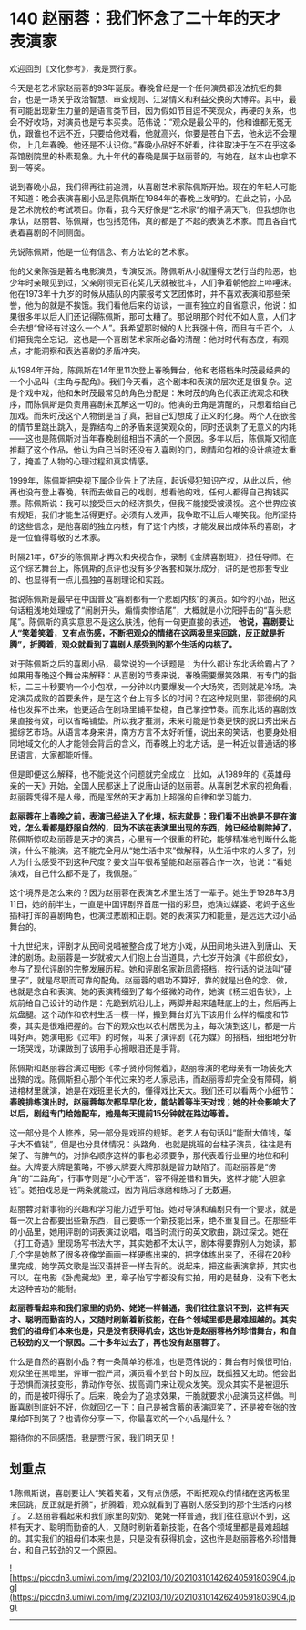 # 140 赵丽蓉：我们怀念了二十年的天才表演家

欢迎回到《文化参考》，我是贾行家。

今天是老艺术家赵丽蓉的93年诞辰。春晚曾经是一个任何演员都没法抗拒的舞台，也是一场关乎政治智慧、审查规则、江湖情义和利益交换的大博弈。其中，最有可能出现新生力量的是语言类节目，因为假如节目逗不笑观众，再硬的关系，也会不好收场，对演员也是亏本买卖。范伟说：“观众是最公平的，他和谁都无冤无仇，跟谁也不远不近，只要给他戏看，他就高兴，你要是苍白下去，他永远不会理你，上几年春晚。他还是不认识你。”春晚小品好不好看，往往取决于在不在乎这条茶馆剧院里的朴素现象。九十年代的春晚是属于赵丽蓉的，有她在，赵本山也拿不到一等奖。

说到春晚小品，我们得再往前追溯，从喜剧艺术家陈佩斯开始。现在的年轻人可能不知道：晚会表演喜剧小品是陈佩斯在1984年的春晚上发明的。在此之前，小品是艺术院校的考试项目。你看，我今天好像是“艺术家”的帽子满天飞，但我想你也承认，赵丽蓉、陈佩斯，也包括范伟，真的都是了不起的表演艺术家。而且各自代表着喜剧的不同侧面。

先说陈佩斯，他是一位有信念、有方法论的艺术家。

他的父亲陈强是著名电影演员，专演反派。陈佩斯从小就懂得文艺行当的险恶，他少年时亲眼见到过，父亲刚领完百花奖几天就被批斗，人们争着朝他脸上啐唾沫。他在1973年十九岁的时候从插队的内蒙报考文艺团体时，并不喜欢表演和那些荣誉，他为的就是不挨饿。我们看他后来的访谈，一直有独立的自省意识，他说：如果很多年以后人们还记得陈佩斯，那可太糟了。那说明那个时代不如人意，人们才会去想“曾经有过这么一个人”。我希望那时候的人比我强十倍，而且有千百个，人们把我完全忘记。这也是一个喜剧艺术家所必备的清醒：他对时代有态度，有观点，才能洞察和表达喜剧的矛盾冲突。

从1984年开始，陈佩斯在14年里11次登上春晚舞台，他和老搭档朱时茂最经典的一个小品叫《主角与配角》。我们今天看，这个剧本和表演的层次还是很复杂。这是个戏中戏，他和朱时茂最常见的角色分配是：朱时茂的角色代表正统观念和秩序，而陈佩斯是负责用喜剧来瓦解这一切的。他演的丑角是清醒的，只想着给自己加戏。而朱时茂这个人物倒是当了真，把自己幻想成了正义的化身。两个人在嵌套的情节里跳出跳入，是靠结构上的矛盾来逗笑观众的，同时还讽刺了无意义的内耗——这也是陈佩斯对当年春晚剧组相当不满的一个原因。多年以后，陈佩斯又彻底推翻了这个作品，他认为自己当时还没有入喜剧的门，剧情和包袱的设计痕迹太重了，掩盖了人物的心理过程和真实情感。

1999年，陈佩斯把央视下属企业告上了法庭，起诉侵犯知识产权，从此以后，他再也没有登上春晚，转而去做自己的戏剧，想看他的戏，任何人都得自己掏钱买票。陈佩斯说：我可以接受巨大的经济损失，但我不能接受被漠视。这个世界应该有规矩，我们才能生活得更好。必须有人发声，我争取不让后人嘲笑我。他所坚持的这些信念，是他喜剧的独立内核，有了这个内核，才能发展出成体系的喜剧，才是一位值得尊敬的艺术家。

时隔21年，67岁的陈佩斯才再次和央视合作，录制《金牌喜剧班》，担任导师。在这个综艺舞台上，陈佩斯的点评也没有多少客套和娱乐成分，讲的是他那套专业的、也显得有一点儿孤独的喜剧理论和实践。

据说陈佩斯是最早在中国普及“喜剧都有一个悲剧内核”的演员。如今的小品，把这句话粗浅地处理成了“闹剧开头，煽情卖惨结尾”，大概就是小沈阳抨击的“喜头悲尾”。陈佩斯的真实意思不是这么肤浅，他有一句更直接的表述， **他说，喜剧要让人“笑着笑着，又有点伤感，不断把观众的情绪在这两极里来回跳，反正就是折腾”，折腾着，观众就看到了喜剧人感受到的那个生活的内核了。**

对于陈佩斯之后的喜剧小品，最常说的一个话题是：为什么都让东北话给霸占了？如果用春晚这个舞台来解释：从喜剧的节奏来说，春晚需要爆笑效果，有专门的指标，二三十秒要响一个小包袱，一分钟以内要爆发一个大场笑，否则就是冷场。决定演员成败的首要条件，是在这个台上有多长的时间？在这种规则里，郭德纲的风格也发挥不出来，他更适合在剧场里铺平垫稳，自己掌控节奏。而东北话的喜剧效果直接有效，可以省略铺垫。所以我才推测，未来可能是节奏更快的脱口秀出来占据综艺市场。从语言本身来讲，南方方言不太好听懂，说出来的笑话，也要身处相同地域文化的人才能领会背后的含义，而春晚上的北方话，是一种近似普通话的移民语言，大家都能听懂。

但是即便这么解释，也不能说这个问题就完全成立：比如，从1989年的《英雄母亲的一天》开始，全国人民都迷上了说唐山话的赵丽蓉。从喜剧艺术家的视角看，赵丽蓉凭得不是人缘，而是浑然的天才再加上超强的自律和学习能力。

 **赵丽蓉在上春晚之前，表演已经进入了化境，标志就是：我们看不出她是不是在演戏，怎么看都是舒服自然的，因为不该在表演里出现的东西，她已经给剔除掉了。** 陈佩斯惊叹赵丽蓉是天才的演员，心里有一个很重的秤砣，能够精准地判断什么能演，什么不能演。这不能完全用从“她生活中来”做解释，从生活中来的人多了，别人为什么感受不到这种尺度？姜文当年很希望能和赵丽蓉合作一次，他说：“看她演戏，自己什么都不是了，我佩服。”

这个境界是怎么来的？因为赵丽蓉在表演艺术里生活了一辈子。她生于1928年3月11日，她的前半生，一直是中国评剧界首屈一指的彩旦，她演过媒婆、老妈子这些插科打诨的喜剧角色，也演过悲剧和正剧。她的表演实力和能量，是远远大过小品舞台的。

十九世纪末，评剧才从民间说唱被整合成了地方小戏，从田间地头进入到唐山、天津的剧场。赵丽蓉是一岁就被大人们抱上台当道具，六七岁开始演《牛郎织女》，参与了现代评剧的完整发展历程。她和评剧名家新凤霞搭档，按行话的说法叫“硬里子”，就是尽职而可靠的配角。赵丽蓉的唱功不算好，靠的就是出色的念、做，也就是念白和表演。她的表演精细到了每个细微的动作，她演《杨三姐告状》，上炕前给自己设计的动作是：先跪到炕沿儿上，两脚并起来磕鞋底上的土，然后再上炕盘腿。这个动作和农村生活一模一样，搬到舞台灯光下该用什么样的幅度和节奏，其实是很难把握的。台下的观众也以农村居民为主，每次演到这儿，都是一片叫好声。她演电影《过年》的时候，叫来了演评剧《花为媒》的搭档，细细地分析一场哭戏，功课做到了该用手心擦眼泪还是手背。

陈佩斯和赵丽蓉合演过电影《孝子贤孙伺候着》，赵丽蓉演的老母亲有一场装死大出殡的戏。陈佩斯担心那个年代过来的老人家忌讳，而赵丽蓉却完全没有障碍，躺进棺材里就演，她是在戏班里长大的，懂得戏比天大。我们还可以看两个小细节： **春晚排练演出时，赵丽蓉每次都早早化妆，能站着等半天对戏；她的社会影响大了以后，剧组专门给她配车，她是每天提前15分钟就在路边等着。**

这一部分是个人修养，另一部分是戏班的规矩。老艺人有句话叫“能耐大值钱，架子大不值钱”，但是也分具体情况：头路角，也就是挑班的台柱子演员，往往是有架子、有脾气的，对排名顺序这样的事也必须要争，那代表着行业里的地位和利益。大牌耍大牌是策略，不够大牌耍大牌那就是智力缺陷了。而赵丽蓉是“傍角”的“二路角”，行事守则是“小心干活”，容不得差错和冒失，这样才能“大胆拿钱”。她拍戏总是一两条就能过，因为背后琢磨和练习了无数遍。

赵丽蓉对新事物的兴趣和学习能力近乎可怕。她对导演和编剧只有一个要求，就是每一次上台都要出些新东西，自己要练一个新技能出来，绝不重复自己。在那些年的小品里，她用评剧的词表演过说唱，唱当时流行的英文歌曲，跳过探戈。她在《打工奇遇》里现场写书法大字，其实她都不太认字，剧本得要靠别人为她读，那几个字是她熬了很多夜像学画画一样硬练出来的，把字体练出来了，还得在20秒里完成，她学英文歌是当汉语拼音一样去背的。说起来，把这些表演拿掉，其实也可以。在电影《卧虎藏龙》里，章子怡写字都没有实拍，用的是替身，没有下老太太这种苦功的能耐。

 **赵丽蓉看起来和我们家里的奶奶、姥姥一样普通，我们往往意识不到，这样有天才、聪明而勤奋的人，又随时刷新着新技能，在各个领域里都是最难超越的。其实我们的祖母们本来也是，只是没有获得机会，这也许是赵丽蓉格外珍惜舞台，和自己较劲的又一个原因。二十多年过去了，再也没有赵丽蓉了。**

什么是自然的喜剧小品？有一条简单的标准，也是范伟说的：舞台有时候很可怕，观众坐在黑暗里，评审一脸严肃，演员看不到台下的反应，既孤独又无助。他会出于恐惧而演技变形，靠动作夸张、拔高调门来让观众发笑。观众其实不是被逗乐的，而是被吓得乐了。后来，晚会为了追求效果，干脆就要求小品演员这样做。判断喜剧到底好不好，你就回忆一下：自己是被含蓄的表演逗笑了，还是被夸张的效果给吓到笑了？也请你分享一下，你最喜欢的一个小品是什么？

期待你的不同感悟。我是贾行家，我们明天见！

## 划重点

1.陈佩斯说，喜剧要让人“笑着笑着，又有点伤感，不断把观众的情绪在这两极里来回跳，反正就是折腾”，折腾着，观众就看到了喜剧人感受到的那个生活的内核了。
2.赵丽蓉看起来和我们家里的奶奶、姥姥一样普通，我们往往意识不到，这样有天才、聪明而勤奋的人，又随时刷新着新技能，在各个领域里都是最难超越的。其实我们的祖母们本来也是，只是没有获得机会，这也许是赵丽蓉格外珍惜舞台，和自己较劲的又一个原因。

![https://piccdn3.umiwi.com/img/202103/10/202103101426240591803904.jpg](https://piccdn3.umiwi.com/img/202103/10/202103101426240591803904.jpg)

---
